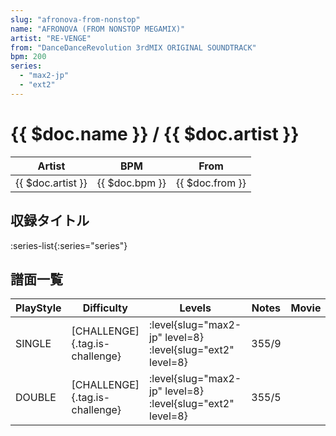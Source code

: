 ```yaml
---
slug: "afronova-from-nonstop"
name: "AFRONOVA (FROM NONSTOP MEGAMIX)"
artist: "RE-VENGE"
from: "DanceDanceRevolution 3rdMIX ORIGINAL SOUNDTRACK"
bpm: 200
series:
  - "max2-jp"
  - "ext2"
---
```


# {{ $doc.name }} / {{ $doc.artist }}

|Artist|BPM|From|
|------|---|----|
|{{ $doc.artist }}|{{ $doc.bpm }}|{{ $doc.from }}|

## 収録タイトル

:series-list{:series="series"}

## 譜面一覧

|PlayStyle|Difficulty|Levels|Notes|Movie|
|---------|----------|------|-----|-----|
|SINGLE|[CHALLENGE]{.tag.is-challenge}|<div class="field is-grouped is-grouped-multiline">:level{slug="max2-jp" level=8} :level{slug="ext2" level=8}</div>|355/9||
|DOUBLE|[CHALLENGE]{.tag.is-challenge}|<div class="field is-grouped is-grouped-multiline">:level{slug="max2-jp" level=8} :level{slug="ext2" level=8}</div>|355/5||
